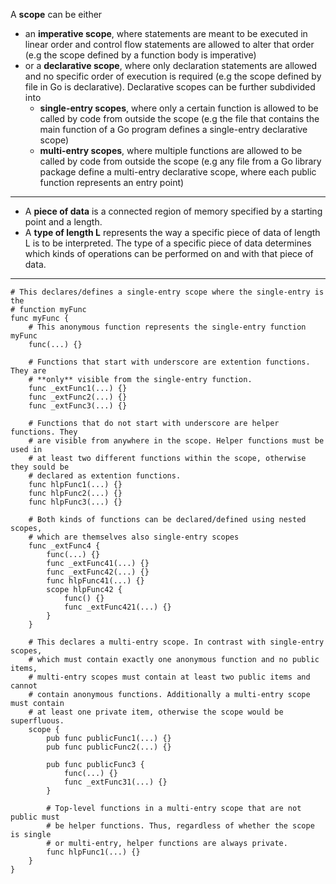 A **scope** can be either

- an **imperative scope**, where statements are meant to be executed in linear order and control flow statements are allowed to alter that order (e.g the scope defined by a function body is imperative)
- or a **declarative scope**, where only declaration statements are allowed and no specific order of execution is required (e.g the scope defined by file in Go is declarative). Declarative scopes can be further subdivided into
  - **single-entry scopes**, where only a certain function is allowed to be called by code from outside the scope (e.g the file that contains the main function of a Go program defines a single-entry declarative scope)
  - **multi-entry scopes**, where multiple functions are allowed to be called by code from outside the scope (e.g any file from a Go library package define a multi-entry declarative scope, where each public function represents an entry point)

---

- A **piece of data** is a connected region of memory specified by a starting point and a length.
- A **type of length L** represents the way a specific piece of data of length L is to be interpreted. The type of a specific piece of data determines which kinds of operations can be performed on and with that piece of data.

---

```
# This declares/defines a single-entry scope where the single-entry is the
# function myFunc
func myFunc {
	# This anonymous function represents the single-entry function myFunc
	func(...) {}

	# Functions that start with underscore are extention functions. They are
	# **only** visible from the single-entry function.
	func _extFunc1(...) {}
	func _extFunc2(...) {}
	func _extFunc3(...) {}

	# Functions that do not start with underscore are helper functions. They
	# are visible from anywhere in the scope. Helper functions must be used in
	# at least two different functions within the scope, otherwise they sould be
	# declared as extention functions.
	func hlpFunc1(...) {}
	func hlpFunc2(...) {}
	func hlpFunc3(...) {}

	# Both kinds of functions can be declared/defined using nested scopes,
	# which are themselves also single-entry scopes
	func _extFunc4 {
		func(...) {}
		func _extFunc41(...) {}
		func _extFunc42(...) {}
		func hlpFunc41(...) {}
		scope hlpFunc42 {
			func() {}
			func _extFunc421(...) {}
		}
	}

	# This declares a multi-entry scope. In contrast with single-entry scopes,
	# which must contain exactly one anonymous function and no public items,
	# multi-entry scopes must contain at least two public items and cannot
	# contain anonymous functions. Additionally a multi-entry scope must contain
	# at least one private item, otherwise the scope would be superfluous.
	scope {
		pub func publicFunc1(...) {}
		pub func publicFunc2(...) {}

		pub func publicFunc3 {
			func(...) {}
			func _extFunc31(...) {}
		}

		# Top-level functions in a multi-entry scope that are not public must
		# be helper functions. Thus, regardless of whether the scope is single
		# or multi-entry, helper functions are always private.
		func hlpFunc1(...) {}
	}
}
```

‌